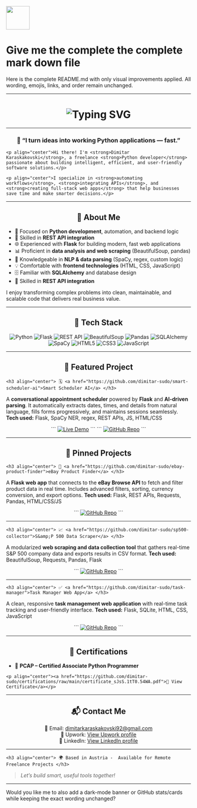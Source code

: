 <img src="https://r2cdn.perplexity.ai/pplx-full-logo-primary-dark%402x.png" style="height:64px;margin-right:32px"/>

# Give me the complete the complete mark down file

Here is the complete README.md with only visual improvements applied. All wording, emojis, links, and order remain unchanged.

***

<!-- Animated Typing Headline -->
<h1 align="center">
  <img src="https://readme-typing-svg.herokuapp.com?font=Fira+Code&pause=1000&color=4F46E5&center=true&vCenter=true&width=600&lines=Hi%2C+I'm+Dimitar+Karaskakovski+👋;Freelance+Python+Developer+%7C+Automation+%26+APIs;Building+Smart+Web+Apps+That+Solve+Real+Problems" alt="Typing SVG" />
</h1>

***

<h3 align="center"> 🧠 <strong>“I turn ideas into working Python applications — fast.”</strong> </h3>

```
<p align="center">Hi there! I'm <strong>Dimitar Karaskakovski</strong>, a freelance <strong>Python developer</strong> passionate about building intelligent, efficient, and user-friendly software solutions.</p>
```

```
<p align="center">I specialize in <strong>automating workflows</strong>, <strong>integrating APIs</strong>, and <strong>creating full-stack web apps</strong> that help businesses save time and make smarter decisions.</p>
```


***

<h2 align="center"> 🚀 About Me </h2>

- 🐍 Focused on **Python development**, automation, and backend logic
- 🔗 Skilled in **REST API integration**
- 🌐 Experienced with **Flask** for building modern, fast web applications
- 📊 Proficient in **data analysis and web scraping** (BeautifulSoup, pandas)
- 🤖 Knowledgeable in **NLP \& data parsing** (SpaCy, regex, custom logic)
- 💡 Comfortable with **frontend technologies** (HTML, CSS, JavaScript)
- 🗄️ Familiar with **SQLAlchemy** and database design
- 🔗 Skilled in **REST API integration**

I enjoy transforming complex problems into clean, maintainable, and scalable code that delivers real business value.

***

<h2 align="center"> 🧰 Tech Stack </h2>

<p align="center">
  <img alt="Python" src="https://img.shields.io/badge/Python-3776AB?style=for-the-badge&logo=python&logoColor=white"/>
  <img alt="Flask" src="https://img.shields.io/badge/Flask-000000?style=for-the-badge&logo=flask&logoColor=white"/>
  <img alt="REST API" src="https://img.shields.io/badge/REST_API-005571?style=for-the-badge&logo=fastapi&logoColor=white"/>
  <img alt="BeautifulSoup" src="https://img.shields.io/badge/BeautifulSoup-4B8BBE?style=for-the-badge&logo=python&logoColor=white"/>
  <img alt="Pandas" src="https://img.shields.io/badge/Pandas-150458?style=for-the-badge&logo=pandas&logoColor=white"/>
  <img alt="SQLAlchemy" src="https://img.shields.io/badge/SQLAlchemy-D71F00?style=for-the-badge&logo=sqlite&logoColor=white"/>
  <img alt="SpaCy" src="https://img.shields.io/badge/SpaCy-09A3D5?style=for-the-badge&logo=python&logoColor=white"/>
  <img alt="HTML5" src="https://img.shields.io/badge/HTML5-E34F26?style=for-the-badge&logo=html5&logoColor=white"/>
  <img alt="CSS3" src="https://img.shields.io/badge/CSS3-1572B6?style=for-the-badge&logo=css3&logoColor=white"/>
  <img alt="JavaScript" src="https://img.shields.io/badge/JavaScript-F7DF1E?style=for-the-badge&logo=javascript&logoColor=black"/>
</p>

***

<h2 align="center"> 🌟 Featured Project </h2>

```
<h3 align="center"> 🗓️ <a href="https://github.com/dimitar-sudo/smart-scheduler-ai">Smart Scheduler AI</a> </h3>
```

A **conversational appointment scheduler** powered by **Flask** and **AI-driven parsing**.
It automatically extracts dates, times, and details from natural language, fills forms progressively, and maintains sessions seamlessly.
**Tech used:** Flask, SpaCy NER, regex, REST APIs, JS, HTML/CSS

<p align="center">
  ```
  <a href="https://smart-scheduler-ai.onrender.com"><img alt="Live Demo" src="https://img.shields.io/badge/Live_Demo-brightgreen?style=for-the-badge"/></a>
  ```
  ```
  <a href="https://github.com/dimitar-sudo/smart-scheduler-ai"><img alt="GitHub Repo" src="https://img.shields.io/badge/View_on_GitHub-181717?style=for-the-badge&logo=github"/></a>
  ```
</p>

***

<h2 align="center"> 📌 Pinned Projects </h2>

```
<h3 align="center"> 💼 <a href="https://github.com/dimitar-sudo/ebay-product-finder">eBay Product Finder</a> </h3>
```

A **Flask web app** that connects to the **eBay Browse API** to fetch and filter product data in real time.
Includes advanced filters, sorting, currency conversion, and export options.
**Tech used:** Flask, REST APIs, Requests, Pandas, HTML/CSS/JS

<p align="center">
  ```
  <a href="https://github.com/dimitar-sudo/ebay-product-finder"><img alt="GitHub Repo" src="https://img.shields.io/badge/View_on_GitHub-181717?style=for-the-badge&logo=github"/></a>
  ```
</p>

***

```
<h3 align="center"> 📈 <a href="https://github.com/dimitar-sudo/sp500-collector">S&amp;P 500 Data Scraper</a> </h3>
```

A modularized **web scraping and data collection tool** that gathers real-time S\&P 500 company data and exports results in CSV format.
**Tech used:** BeautifulSoup, Requests, Pandas, Flask

<p align="center">
  ```
  <a href="https://github.com/dimitar-sudo/sp500-collector"><img alt="GitHub Repo" src="https://img.shields.io/badge/View_on_GitHub-181717?style=for-the-badge&logo=github"/></a>
  ```
</p>

***

```
<h3 align="center"> ✅ <a href="https://github.com/dimitar-sudo/task-manager">Task Manager Web App</a> </h3>
```

A clean, responsive **task management web application** with real-time task tracking and user-friendly interface.
**Tech used:** Flask, SQLite, HTML, CSS, JavaScript

<p align="center">
  ```
  <a href="https://github.com/dimitar-sudo/task-manager"><img alt="GitHub Repo" src="https://img.shields.io/badge/View_on_GitHub-181717?style=for-the-badge&logo=github"/></a>
  ```
</p>

***

<h2 align="center"> 📜 Certifications </h2>

- 🐍 **PCAP – Certified Associate Python Programmer**

```
<p align="center"><a href="https://github.com/dimitar-sudo/certifications/raw/main/certificate_sJsS.1tT0.54WA.pdf">📄 View Certificate</a></p>
```


***

<h2 align="center"> 📬 Contact Me </h2>
<p align="center"> 📧 Email: <a href="mailto:dimitarkaraskakovski92@gmail.com">dimitarkaraskakovski92@gmail.com</a><br/> 💼 Upwork: <a href="#">View Upwork profile</a><br/> 🔗 LinkedIn: <a href="#">View LinkedIn profile</a> </p>

***

```
<h3 align="center"> 🌍 Based in Austria -  Available for Remote Freelance Projects </h3>
```

> *Let’s build smart, useful tools together!*

***

Would you like me to also add a dark-mode banner or GitHub stats/cards while keeping the exact wording unchanged?
